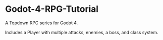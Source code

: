 # Godot-4-RPG-Tutorial
A Topdown RPG series for Godot 4.

Includes a Player with multiple attacks, enemies, a boss, and class system.
